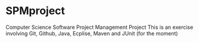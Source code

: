 # SPMproject
Computer Science Software Project Management Project
This is an exercise involving Git, Github, Java, Ecplise, Maven and JUnit (for the moment)

